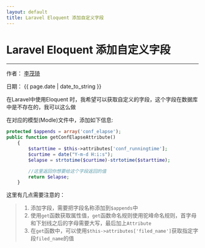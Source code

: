```yaml
---
layout: default
title: Laravel Eloquent 添加自定义字段
---
```

# Laravel Eloquent 添加自定义字段

---

作者： [李茂琦](http://blogs.limaoqi.com)

日期： {{ page.date | date_to_string }}

在Laravel中使用Eloquent 时，我希望可以获取自定义的字段，这个字段在数据库中是不存在的，我可以这么做

在对应的模型(Modle)文件中，添加如下信息:

~~~php
protected $appends = array('conf_elapse');
public function getConfElapseAttribute()
    {	
    	$starttime = $this->attributes['conf_runningtime'];
    	$curtime = date("Y-m-d H:i:s");    	
    	$elapse = strtotime($curtime)-strtotime($starttime);    	

    	//这里返回你想要给这个字段返回的值
    	return $elapse;    	
    }
~~~

这里有几点需要注意的：

> 1. 添加字段，需要把字段名称添加到`$appends`中
> 2. 使用`get`函数获取属性值，`get`函数命名规则使用驼峰命名规则，首字母和下划线之后的字母需要大写，最后加上`Attribute`
> 3. 在`get`函数中，可以使用`$this->attributes['filed_name']`获取指定字段`filed_name`的值

